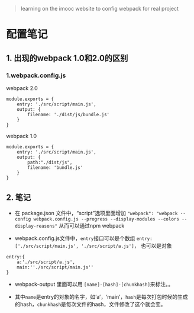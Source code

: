 
> learning on the imooc website  to config webpack for real project

# 配置笔记

## 1. 出现的webpack 1.0和2.0的区别

### 1.webpack.config.js

webpack 2.0
```
module.exports = {
    entry: './src/script/main.js',
    output: {
        filename: './dist/js/bundle.js'
    }
}
```

webpack 1.0
```
module.exports = {
    entry: './src/script/main.js',
    output: {
    	path:"./dist/js",
        filename: 'bundle.js'
    }
}
```


## 2. 笔记

- 在 package.json 文件中，“script”选项里面增加 `"webpack": "webpack --config webpack.config.js --progress --display-modules --colors --display-reasons"` 从而可以通过npm webpack 


- webpack.config.js文件中，`entry`接口可以是个数组 `entry: ['./src/script/main.js', './src/script/a.js']`， 也可以是对象  
```
entry:{
	a:'./src/script/a.js',
	main:''./src/script/main.js''
}
```

- webpack-output 里面可以用 `[name]-[hash]-[chunkhash]`来标注。。

- 其中`name`是entry的对象的名字，如‘a’，‘main’，`hash`是每次打包时候的生成的hash，`chunkhash`是每次文件的hash，文件修改了这个就会变。